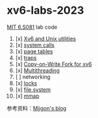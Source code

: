 # xv6-labs-2023
[MIT 6.S081](https://pdos.csail.mit.edu/6.828/2023/) lab code

1. [x] [Xv6 and Unix utilities](https://github.com/Primer-Fan/xv6-labs-2023/tree/util)
2. [x] [system calls](https://github.com/Primer-Fan/xv6-labs-2023/tree/syscall)
3. [x] [page tables](https://github.com/Primer-Fan/xv6-labs-2023/tree/pgtbl)
4. [x] [traps](https://github.com/Primer-Fan/xv6-labs-2023/tree/traps)
5. [x] [Copy-on-Write Fork for xv6](https://github.com/Primer-Fan/xv6-labs-2023/tree/cow)
6. [x] [Multithreading](https://github.com/Primer-Fan/xv6-labs-2023/tree/thread)
7. [ ] networking
8. [x] [locks](https://github.com/Primer-Fan/xv6-labs-2023/tree/lock)
9. [x] [file system](https://github.com/Primer-Fan/xv6-labs-2023/tree/fs)
10. [x] [mmap](https://github.com/Primer-Fan/xv6-labs-2023/tree/mmap)

参考资料：[Miigon's blog](https://blog.miigon.net/categories/mit6-s081/)